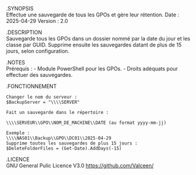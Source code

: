 .SYNOPSIS<br>
    Effectue une sauvegarde de tous les GPOs et gère leur rétention.
    Date    : 2025-04-29
    Version : 2.0

.DESCRIPTION<br>
    Sauvegarde tous les GPOs dans un dossier nommé par la date du jour et les classe par GUID.
    Supprime ensuite les sauvegardes datant de plus de 15 jours, selon configuration.

.NOTES<br>
    Prérequis :
    - Module PowerShell pour les GPOs.
    - Droits adéquats pour effectuer des sauvegardes.

.FONCTIONNEMENT  

    Changer le nom du serveur :
    $BackupServer = "\\\\SERVER"  
    
    Fait un sauvegarde dans le répertoire :  
    
    \\\\SERVEUR\\GPO\\NOM_DE_MACHINE\\DATE (au format yyyy-mm-jj)  
    
    Exemple :
    \\\\NAS01\\Backup\\GPO\\DC01\\2025-04-29
    Supprime toutes les sauvegardes de plus 15 jours :
    $DeleteFolderFiles = (Get-Date).AddDays(-15)

.LICENCE <br>
    GNU General Pulic Licence V3.0
    https://github.com/Valceen/
